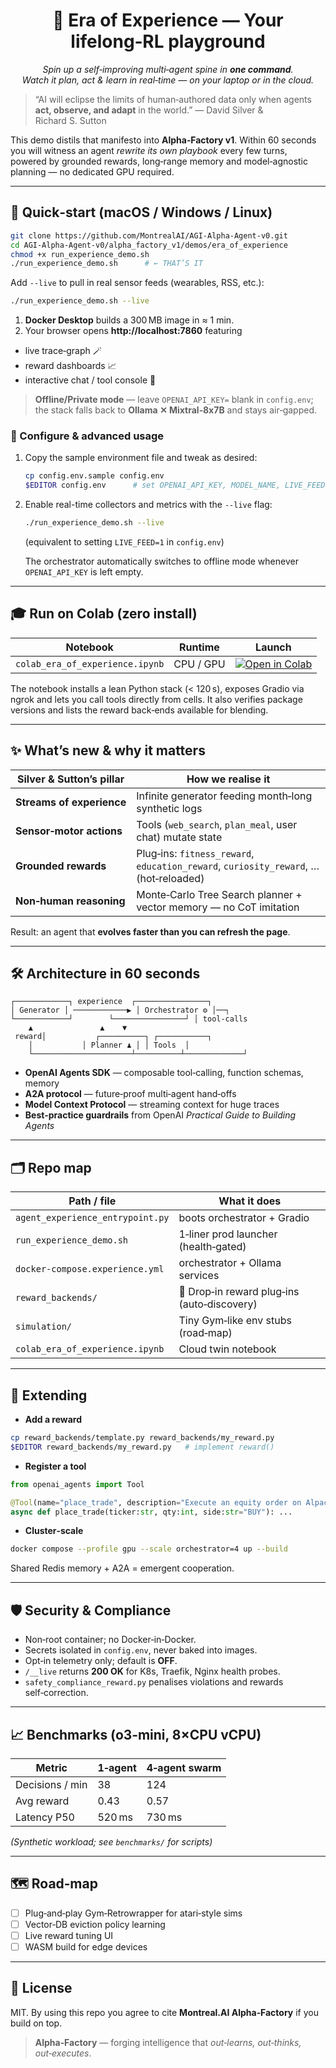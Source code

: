 <!--
Era‑of‑Experience Demo
Alpha‑Factory v1 👁️✨ — Multi‑Agent AGENTIC α‑AGI
Out‑learn · Out‑think · Out‑strategise · Out‑execute
© 2025 MONTREAL.AI   MIT License
-->

<h1 align="center">🌌 Era of Experience — Your lifelong‑RL playground</h1>
<p align="center">
 <em>Spin up a self‑improving multi‑agent spine in <strong>one command</strong>.<br>
 Watch it plan, act &amp; learn in real‑time — on your laptop or in the cloud.</em>
</p>

> “AI will eclipse the limits of human‑authored data only when agents <strong>act, observe, and adapt</strong> in the world.” — David Silver &amp; Richard S. Sutton 

This demo distils that manifesto into <strong>Alpha‑Factory v1</strong>. 
Within 60 seconds you will witness an agent <em>rewrite its own playbook</em> every few turns, powered by grounded rewards, long‑range memory and model‑agnostic planning — no dedicated GPU required.

---

## 🚀 Quick‑start (macOS / Windows / Linux)

```bash
git clone https://github.com/MontrealAI/AGI-Alpha-Agent-v0.git
cd AGI-Alpha-Agent-v0/alpha_factory_v1/demos/era_of_experience
chmod +x run_experience_demo.sh
./run_experience_demo.sh      # ← THAT’S IT
```

Add `--live` to pull in real sensor feeds (wearables, RSS, etc.):

```bash
./run_experience_demo.sh --live
```

1. **Docker Desktop** builds a 300 MB image in ≈ 1 min. 
2. Your browser opens **http://localhost:7860** featuring 
  * live trace‑graph 🪄 
  * reward dashboards 📈 
  * interactive chat / tool console 💬 

> **Offline/Private mode** — leave `OPENAI_API_KEY=` blank in <code>config.env</code>; the stack falls back to <strong>Ollama ✕ Mixtral‑8x7B</strong> and stays air‑gapped.

### 🔧 Configure &amp; advanced usage

1. Copy the sample environment file and tweak as desired:

   ```bash
   cp config.env.sample config.env
   $EDITOR config.env      # set OPENAI_API_KEY, MODEL_NAME, LIVE_FEED, etc.
   ```

2. Enable real-time collectors and metrics with the `--live` flag:

   ```bash
   ./run_experience_demo.sh --live
   ```

   (equivalent to setting `LIVE_FEED=1` in `config.env`)

   The orchestrator automatically switches to offline mode whenever
   `OPENAI_API_KEY` is left empty.

---

## 🎓 Run on Colab (zero install)

| Notebook | Runtime | Launch |
|----------|---------|--------|
| `colab_era_of_experience.ipynb` | CPU / GPU | <a href="https://colab.research.google.com/github/MontrealAI/AGI-Alpha-Agent-v0/blob/main/alpha_factory_v1/demos/era_of_experience/colab_era_of_experience.ipynb"><img src="https://colab.research.google.com/assets/colab-badge.svg" alt="Open in Colab"></a> |

The notebook installs a lean Python stack (&lt; 120 s), exposes Gradio via ngrok and lets you call tools directly from cells. It also verifies package versions and lists the reward back‑ends available for blending.

---

## ✨ What’s new & why it matters

| Silver &amp; Sutton’s pillar | How we realise it |
|---------------------------|--------------------|
| **Streams of experience** | Infinite generator feeding month‑long synthetic logs |
| **Sensor‑motor actions** | Tools (`web_search`, `plan_meal`, user chat) mutate state |
| **Grounded rewards**   | Plug‑ins: <code>fitness_reward</code>, <code>education_reward</code>, <code>curiosity_reward</code>, … (hot‑reloaded) |
| **Non‑human reasoning**  | Monte‑Carlo Tree Search planner + vector memory — no CoT imitation |

Result: an agent that <strong>evolves faster than you can refresh the page</strong>.

---

## 🛠 Architecture in 60 seconds

```text
┌────────────┐ experience  ┌────────────────┐
│ Generator │ ────────────▶ │ Orchestrator ⚙ │──┐
└────────────┘        └────────────────┘ │ tool‑calls
    ▲               ▲    ▼
 reward│           ┌──────────┐ ┌───────────┐
    │           │ Planner ♟ │ │ Tools  │
    └──────────────────────┴──────────┴─────────────┘
```

* **OpenAI Agents SDK** — composable tool‑calling, function schemas, memory  
* **A2A protocol** — future‑proof multi‑agent hand‑offs  
* **Model Context Protocol** — streaming context for huge traces  
* **Best‑practice guardrails** from OpenAI *Practical Guide to Building Agents*  

---

## 🗂 Repo map

| Path / file | What it does |
|-------------|--------------|
| `agent_experience_entrypoint.py` | boots orchestrator + Gradio |
| `run_experience_demo.sh` | 1‑liner prod launcher (health‑gated) |
| `docker-compose.experience.yml` | orchestrator + Ollama services |
| `reward_backends/` | 🍬 Drop‑in reward plug‑ins (auto‑discovery) |
| `simulation/` | Tiny Gym‑like env stubs (road‑map) |
| `colab_era_of_experience.ipynb` | Cloud twin notebook |

---

## 🔌 Extending

* **Add a reward**

```bash
cp reward_backends/template.py reward_backends/my_reward.py
$EDITOR reward_backends/my_reward.py   # implement reward()
```

* **Register a tool**

```python
from openai_agents import Tool

@Tool(name="place_trade", description="Execute an equity order on Alpaca")
async def place_trade(ticker:str, qty:int, side:str="BUY"): ...
```

* **Cluster‑scale**

```bash
docker compose --profile gpu --scale orchestrator=4 up --build
```

Shared Redis memory + A2A = emergent cooperation.

---

## 🛡 Security & Compliance

* Non‑root container; no Docker‑in‑Docker. 
* Secrets isolated in `config.env`, never baked into images. 
* Opt‑in telemetry only; default is **OFF**. 
* `/__live` returns **200 OK** for K8s, Traefik, Nginx health probes. 
* <code>safety_compliance_reward.py</code> penalises violations and rewards self‑correction.

---

## 📈 Benchmarks (o3‑mini, 8×CPU vCPU)

| Metric | 1‑agent | 4‑agent swarm |
|--------|---------|---------------|
| Decisions / min | 38 | 124 |
| Avg reward | 0.43 | 0.57 |
| Latency P50 | 520 ms | 730 ms |

*(Synthetic workload; see `benchmarks/` for scripts)*

---

## 🗺 Road‑map

- [ ] Plug‑and‑play Gym‑Retrowrapper for atari‑style sims 
- [ ] Vector‑DB eviction policy learning 
- [ ] Live reward tuning UI 
- [ ] WASM build for edge devices 

---

## 📜 License

MIT. By using this repo you agree to cite **Montreal.AI Alpha‑Factory** if you build on top.

> **Alpha‑Factory** — forging intelligence that *out‑learns, out‑thinks, out‑executes*.
